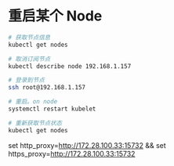 # 重启某个 Node

```bash
# 获取节点信息
kubectl get nodes

# 取消订阅节点
kubectl describe node 192.168.1.157

# 登录到节点
ssh root@192.168.1.157

# 重启。on node
systemctl restart kubelet

# 重新获取节点状态
kubectl get nodes
```
set http_proxy=http://172.28.100.33:15732 && set https_proxy=http://172.28.100.33:15732